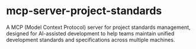 # mcp-server-project-standards
A MCP (Model Context Protocol) server for project standards management, designed for AI-assisted development to help teams maintain unified development standards and specifications across multiple machines.
